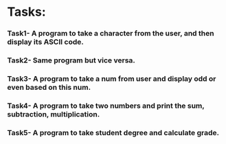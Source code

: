 # Tasks:
### Task1- A program to take a character from the user, and then display its ASCII code.
### Task2- Same program but vice versa.
### Task3- A program to take a num from user and display odd or even based on this num.
### Task4- A program to take two numbers and print the sum, subtraction, multiplication.
### Task5- A program to take student degree and calculate grade.

